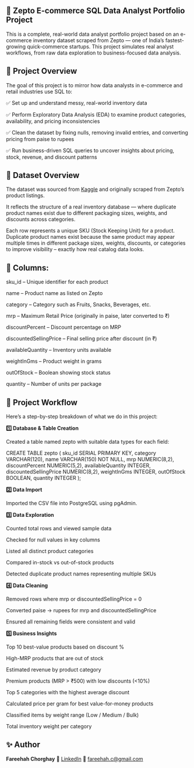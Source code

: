 ## 🛒 Zepto E-commerce SQL Data Analyst Portfolio Project

This is a complete, real-world data analyst portfolio project based on an e-commerce inventory dataset scraped from Zepto — one of India’s fastest-growing quick-commerce startups. This project simulates real analyst workflows, from raw data exploration to business-focused data analysis.

## 📌 Project Overview

The goal of this project is to mirror how data analysts in e-commerce and retail industries use SQL to:

✅ Set up and understand messy, real-world inventory data

✅ Perform Exploratory Data Analysis (EDA) to examine product categories, availability, and pricing inconsistencies

✅ Clean the dataset by fixing nulls, removing invalid entries, and converting pricing from paise to rupees

✅ Run business-driven SQL queries to uncover insights about pricing, stock, revenue, and discount patterns

## 📁 Dataset Overview

The dataset was sourced from [Kaggle](https://www.kaggle.com/datasets/palvinder2006/zepto-inventory-dataset/data?select=zepto_v2.csv) and originally scraped from Zepto’s product listings.

It reflects the structure of a real inventory database — where duplicate product names exist due to different packaging sizes, weights, and discounts across categories.

Each row represents a unique SKU (Stock Keeping Unit) for a product. Duplicate product names exist because the same product may appear multiple times in different package sizes, weights, discounts, or categories to improve visibility – exactly how real catalog data looks.

## 🧾 Columns:

sku_id – Unique identifier for each product

name – Product name as listed on Zepto

category – Category such as Fruits, Snacks, Beverages, etc.

mrp – Maximum Retail Price (originally in paise, later converted to ₹)

discountPercent – Discount percentage on MRP

discountedSellingPrice – Final selling price after discount (in ₹)

availableQuantity – Inventory units available

weightInGms – Product weight in grams

outOfStock – Boolean showing stock status

quantity – Number of units per package

## 🔧 Project Workflow

Here’s a step-by-step breakdown of what we do in this project:

**1️⃣ Database & Table Creation**

Created a table named zepto with suitable data types for each field:

CREATE TABLE zepto (
  sku_id SERIAL PRIMARY KEY,
  category VARCHAR(120),
  name VARCHAR(150) NOT NULL,
  mrp NUMERIC(8,2),
  discountPercent NUMERIC(5,2),
  availableQuantity INTEGER,
  discountedSellingPrice NUMERIC(8,2),
  weightInGms INTEGER,
  outOfStock BOOLEAN,
  quantity INTEGER
);

**2️⃣ Data Import**

Imported the CSV file into PostgreSQL using pgAdmin.

**3️⃣ Data Exploration**

Counted total rows and viewed sample data

Checked for null values in key columns

Listed all distinct product categories

Compared in-stock vs out-of-stock products

Detected duplicate product names representing multiple SKUs

**4️⃣  Data Cleaning**

Removed rows where mrp or discountedSellingPrice = 0

Converted paise → rupees for mrp and discountedSellingPrice

Ensured all remaining fields were consistent and valid

**5️⃣ Business Insights**

Top 10 best-value products based on discount %

High-MRP products that are out of stock

Estimated revenue by product category

Premium products (MRP > ₹500) with low discounts (<10%)

Top 5 categories with the highest average discount

Calculated price per gram for best value-for-money products

Classified items by weight range (Low / Medium / Bulk)

Total inventory weight per category

## ✨ Author

 **Fareehah Chorghay**
📍 [LinkedIn](https://www.linkedin.com/in/fareehah-chorghay/)
📧 [fareehah.c@gmail.com](mailto:fareehah)
